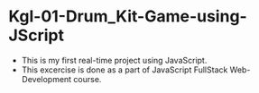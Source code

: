 # Kgl-01-Drum_Kit-Game-using-JScript
+ This is my first real-time project using JavaScript.
+ This excercise is done as a part of JavaScript FullStack Web-Development course.
